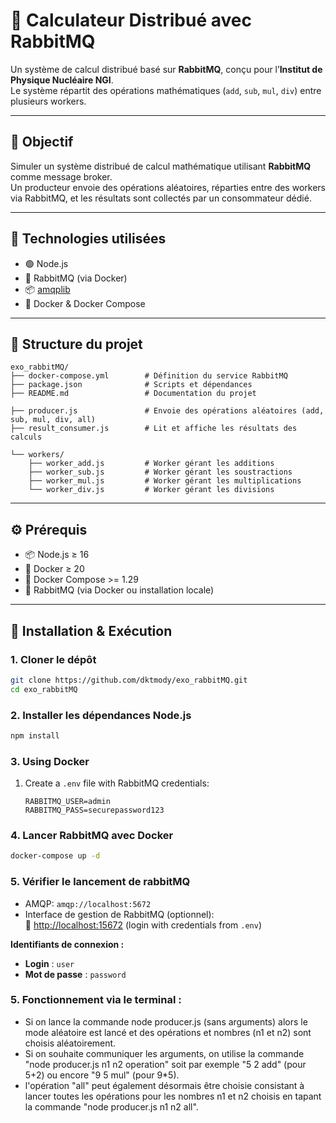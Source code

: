 # 🧮 Calculateur Distribué avec RabbitMQ

Un système de calcul distribué basé sur **RabbitMQ**, conçu pour l’**Institut de Physique Nucléaire NGI**.  
Le système répartit des opérations mathématiques (`add`, `sub`, `mul`, `div`) entre plusieurs workers.

---

## 🎯 Objectif

Simuler un système distribué de calcul mathématique utilisant **RabbitMQ** comme message broker.  
Un producteur envoie des opérations aléatoires, réparties entre des workers via RabbitMQ, et les résultats sont collectés par un consommateur dédié.

---

## 🧰 Technologies utilisées

- 🟢 Node.js
- 🐇 RabbitMQ (via Docker)
- 📦 [amqplib](https://www.npmjs.com/package/amqplib)
- 🐳 Docker & Docker Compose

---

## 📁 Structure du projet

```
exo_rabbitMQ/
├── docker-compose.yml        # Définition du service RabbitMQ
├── package.json              # Scripts et dépendances
├── README.md                 # Documentation du projet

├── producer.js               # Envoie des opérations aléatoires (add, sub, mul, div, all)
├── result_consumer.js        # Lit et affiche les résultats des calculs

└── workers/
    ├── worker_add.js         # Worker gérant les additions
    ├── worker_sub.js         # Worker gérant les soustractions
    ├── worker_mul.js         # Worker gérant les multiplications
    └── worker_div.js         # Worker gérant les divisions
```

---

## ⚙️ Prérequis

- 📦 Node.js ≥ 16
- 🐳 Docker ≥ 20
- 🐳 Docker Compose >= 1.29
- 🐇 RabbitMQ (via Docker ou installation locale)

---

## 🚀 Installation & Exécution

### 1. Cloner le dépôt

```bash
git clone https://github.com/dktmody/exo_rabbitMQ.git
cd exo_rabbitMQ
```

### 2. Installer les dépendances Node.js

```bash
npm install
```

### 3. Using Docker

1. Create a `.env` file with RabbitMQ credentials:
   ```env
   RABBITMQ_USER=admin
   RABBITMQ_PASS=securepassword123
   ```

### 4. Lancer RabbitMQ avec Docker

```bash
docker-compose up -d
```

### 5. Vérifier le lancement de rabbitMQ

- AMQP: `amqp://localhost:5672`
- Interface de gestion de RabbitMQ (optionnel):  
  🔗 [http://localhost:15672](http://localhost:15672) (login with credentials from `.env`)

**Identifiants de connexion :**

- **Login** : `user`
- **Mot de passe** : `password`

### 5. Fonctionnement via le terminal :

- Si on lance la commande node producer.js (sans arguments) alors le mode aléatoire est lancé et des opérations et nombres (n1 et n2) sont choisis aléatoirement.
- Si on souhaite communiquer les arguments, on utilise la commande "node producer.js n1 n2 operation" soit par exemple "5 2 add" (pour 5+2) ou encore "9 5 mul" (pour 9\*5).
- l'opération "all" peut également désormais être choisie consistant à lancer toutes les opérations pour les nombres n1 et n2 choisis en tapant la commande "node producer.js n1 n2 all".
